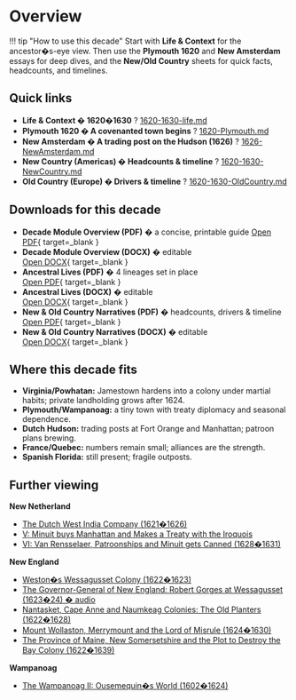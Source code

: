 # Overview

!!! tip "How to use this decade"
Start with **Life \& Context** for the ancestor�s-eye view. Then use the **Plymouth 1620** and **New Amsterdam** essays for deep dives, and the **New/Old Country** sheets for quick facts, headcounts, and timelines.

## Quick links

* **Life \& Context � 1620�1630** ? [1620-1630-life.md](1620-1630-life.md)
* **Plymouth 1620 � A covenanted town begins** ? [1620-Plymouth.md](1620-Plymouth.md)
* **New Amsterdam � A trading post on the Hudson (1626)** ? [1626-NewAmsterdam.md](1626-NewAmsterdam.md)
* **New Country (Americas) � Headcounts \& timeline** ? [1620-1630-NewCountry.md](1620-1630-NewCountry.md)
* **Old Country (Europe) � Drivers \& timeline** ? [1620-1630-OldCountry.md](1620-1630-OldCountry.md)

## Downloads for this decade

* **Decade Module Overview (PDF)** � a concise, printable guide
  [Open PDF](../../downloads/decades/1620-1630/1620-1630-Decade-Module-Overview.pdf){ target=\_blank }
* **Decade Module Overview (DOCX)** � editable  
  [Open DOCX](../../downloads/decades/1620-1630/1620-1630-Decade-Module-Overview.docx){ target=\_blank }
* **Ancestral Lives (PDF)** � 4 lineages set in place  
  [Open PDF](../../downloads/decades/1620-1630/1620-1630-Ancestral-Lives.pdf){ target=\_blank }
* **Ancestral Lives (DOCX)** � editable  
  [Open DOCX](../../downloads/decades/1620-1630/1620-1630-Ancestral-Lives.docx){ target=\_blank }
* **New \& Old Country Narratives (PDF)** � headcounts, drivers \& timeline  
  [Open PDF](../../downloads/decades/1620-1630/1620-1630-New-and-Old-Country-Narratives.pdf){ target=\_blank }
* **New \& Old Country Narratives (DOCX)** � editable  
  [Open DOCX](../../downloads/decades/1620-1630/1620-1630-New-and-Old-Country-Narratives.docx){ target=\_blank }

## Where this decade fits

* **Virginia/Powhatan:** Jamestown hardens into a colony under martial habits; private landholding grows after 1624.
* **Plymouth/Wampanoag:** a tiny town with treaty diplomacy and seasonal dependence.
* **Dutch Hudson:** trading posts at Fort Orange and Manhattan; patroon plans brewing.
* **France/Quebec:** numbers remain small; alliances are the strength.
* **Spanish Florida:** still present; fragile outposts.

## Further viewing

**New Netherland**

* [The Dutch West India Company (1621�1626)](https://www.youtube.com/watch?v=dTaJvLm7290)
* [V: Minuit buys Manhattan and Makes a Treaty with the Iroquois](https://www.youtube.com/watch?v=WzsFcjppcoc)
* [VI: Van Rensselaer, Patroonships and Minuit gets Canned (1628�1631)](https://www.youtube.com/watch?v=TWs9fly-Yp0)

**New England**

* [Weston�s Wessagusset Colony (1622�1623)](https://www.youtube.com/watch?v=hZkg0vEUgGA)
* [The Governor-General of New England: Robert Gorges at Wessagusset (1623�24) � audio](https://creators.spotify.com/pod/profile/osoa/episodes/The-Governor-General-of-New-England-Robert-Gorges-at-Wessagusset-1623-24-e2258gb)
* [Nantasket, Cape Anne and Naumkeag Colonies: The Old Planters (1622�1628)](https://www.youtube.com/watch?v=zDdCH3TFZ3Y)
* [Mount Wollaston, Merrymount and the Lord of Misrule (1624�1630)](https://www.youtube.com/watch?v=WaeyTXvix1I)
* [The Province of Maine, New Somersetshire and the Plot to Destroy the Bay Colony (1622�1639)](https://www.youtube.com/watch?v=l0qzeDt9WNA)

**Wampanoag**

* [The Wampanoag II: Ousemequin�s World (1602�1624)](https://www.youtube.com/watch?v=dGm20J-PfVk)

## 

